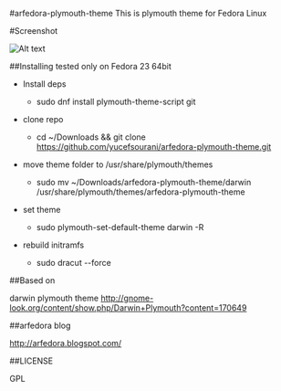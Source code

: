 #arfedora-plymouth-theme
This is plymouth theme for Fedora Linux



#Screenshot

![Alt text](https://raw.githubusercontent.com/yucefsourani/arfedora-plymouth-theme/master/screenshot.png "Screenshot")



##Installing
tested only on Fedora 23 64bit

* Install deps
  * sudo dnf install plymouth-theme-script git

* clone repo
  * cd ~/Downloads && git clone https://github.com/yucefsourani/arfedora-plymouth-theme.git

* move theme folder to /usr/share/plymouth/themes
  * sudo mv  ~/Downloads/arfedora-plymouth-theme/darwin /usr/share/plymouth/themes/arfedora-plymouth-theme

* set theme
  * sudo plymouth-set-default-theme darwin -R

* rebuild initramfs
  * sudo dracut --force



##Based on

darwin plymouth theme
http://gnome-look.org/content/show.php/Darwin+Plymouth?content=170649


##arfedora blog

http://arfedora.blogspot.com/


##LICENSE

GPL


